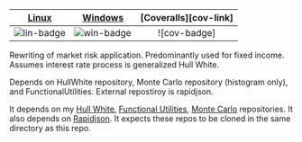 | [Linux][lin-link] | [Windows][win-link] | [Coveralls][cov-link] |
| :---------------: | :-----------------: | :-------------------: |
| ![lin-badge]      | ![win-badge]        | ![cov-badge]          |

[lin-badge]: https://travis-ci.org/phillyfan1138/marketRisk.svg?branch=master "Travis build status"
[lin-link]:  https://travis-ci.org/phillyfan1138/marketRisk "Travis build status"
[win-badge]: https://ci.appveyor.com/api/projects/status/5vfdsp398y70758w?svg=true "AppVeyor build status"
[win-link]:  https://ci.appveyor.com/project/phillyfan1138/marketrisk "AppVeyor build status"




Rewriting of market risk application.  Predominantly used for fixed income.  Assumes interest rate process is generalized Hull White.

Depends on HullWhite repository, Monte Carlo repository (histogram only), and FunctionalUtilities.  External repostiroy is rapidjson.

It depends on my <a href="https://github.com/phillyfan1138/HullWhite">Hull White</a>,  <a href="https://github.com/phillyfan1138/FunctionalUtilities">Functional Utilities</a>, 
<a href="https://github.com/phillyfan1138/MonteCarlo">Monte Carlo</a> repositories.  It also depends on <a href="https://github.com/miloyip/rapidjson">Rapidjson</a>.   It expects these repos to be cloned in the same directory as this repo.
